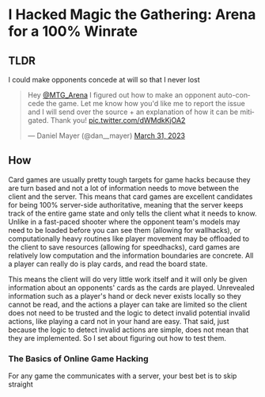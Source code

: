 # I Hacked Magic the Gathering: Arena for a 100% Winrate

## TLDR
I could make opponents concede at will so that I never lost

<blockquote class="twitter-tweet"><p lang="en" dir="ltr">Hey <a href="https://twitter.com/MTG_Arena?ref_src=twsrc%5Etfw">@MTG_Arena</a> I figured out how to make an opponent auto-concede the game. Let me know how you&#39;d like me to report the issue and I will send over the source + an explanation of how it can be mitigated. Thank you! <a href="https://t.co/dWMdkKjOA2">pic.twitter.com/dWMdkKjOA2</a></p>&mdash; Daniel Mayer (@dan__mayer) <a href="https://twitter.com/dan__mayer/status/1641669864460009472?ref_src=twsrc%5Etfw">March 31, 2023</a></blockquote> <script async src="https://platform.twitter.com/widgets.js" charset="utf-8"></script>

## How
Card games are usually pretty tough targets for game hacks because they are turn based and not a lot of information needs to move between the client and the server. This means that card games are excellent candidates for being 100% server-side authoritative, meaning that the server keeps track of the entire game state and only tells the client what it needs to know. Unlike in a fast-paced shooter where the opponent team's models may need to be loaded before you can see them (allowing for wallhacks), or computationally heavy routines like player movement may be offloaded to the client to save resources (allowing for speedhacks), card games are relatively low computation and the information boundaries are concrete. All a player can really do is play cards, and read the board state. 

This means the client will do very little work itself and it will only be given information about an opponents' cards as the cards are played. Unrevealed information such as a player's hand or deck never exists locally so they cannot be read, and the actions a player can take are limited so the client does not need to be trusted and the logic to detect invalid potential invalid actions, like playing a card not in your hand are easy. That said, just because the logic to detect invalid actions are simple, does not mean that they are implemented. So I set about figuring out how to test them.

### The Basics of Online Game Hacking 

For any game the communicates with a server, your best bet is to skip straight 